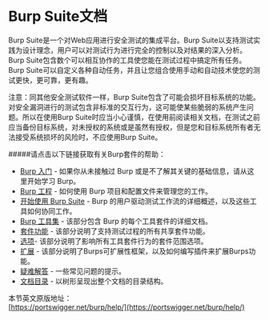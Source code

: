 # Burp Suite文档

Burp Suite是一个对Web应用进行安全测试的集成平台。Burp Suite以支持测试实践为设计理念，用户可以对测试行为进行完全的控制以及对结果的深入分析。Burp Suite包含数个可以相互协作的工具使您能在测试过程中搞定所有任务。Burp Suite可以自定义各种自动任务，并且让您组合使用手动和自动技术使您的测试更快，更可靠，更有趣。  
   
注意：同其他安全测试软件一样，Burp Suite包含了可能会损坏目标系统的功能。对安全漏洞进行的测试包含非标准的交互行为，这可能使某些脆弱的系统产生问题。所以在使用Burp Suite时应当小心谨慎，在使用前阅读相关文档，在测试之前应当备份目标系统，对未授权的系统或是虽然有授权，但是您和目标系统所有者无法接受系统损坏的风险时，不应使用Burp Suite。

#####请点击以下链接获取有关Burp套件的帮助：
* [Burp 入门](Getting_Started/README.md) - 如果你从未接触过 Burp 或是不了解其关键的基础信息，请从这里开始学习 Burp。
* [Burp 工程](Burp_Projects/README.md) - 如何使用 Burp 项目和配置文件来管理您的工作。
* [开始使用 Burp Suite](Using_Burp_Suite/README.md) - Burp 的用户驱动测试工作流的详细概述，以及这些工具如何协同工作。
* [Burp 工具集](Burp_Tools.md) - 该部分包含 Burp 的每个工具套件的详细文档。
* [套件功能](../Suite_Function/README.md) - 该部分说明了支持测试过程的所有共享套件功能。
* [选项](../Options/README.md)- 该部分说明了影响所有工具套件行为的套件范围选项。
* [扩展](../Extender/README.md) - 该部分说明了Burps可扩展性框架，以及如何编写插件来扩展Burps功能。
* [疑难解答](Troubleshooting.md) - 一些常见问题的提示。
* [文档目录](../Contents.md) - 以树形呈现出整个文档的目录结构。

本节英文原版地址：  
[https://portswigger.net/burp/help/](https://portswigger.net/burp/help/)
